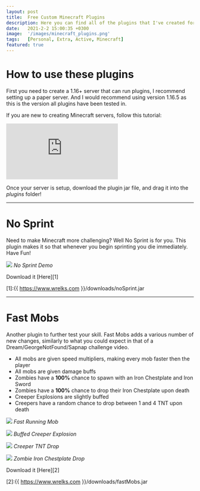 ```yaml
---
layout: post
title:  Free Custom Minecraft Plugins
description: Here you can find all of the plugins that I've created for Minecraft, all completely free.
date:   2021-2-2 15:00:35 +0300
image:  '/images/minecraft_plugins.png'
tags:   [Personal, Extra, Active, Minecraft]
featured: true
---
```


<!-- failed twitter card attemps
twitter:
    card: summary
    creator: Wrelks
    image: 'https://www.wrelks.com/images/minecraft_plugins.png'

      <meta name="twitter:creator" content="@Wrelks">
  <meta name="twitter:card" content="summary">
  <meta name="twitter:image" content="{{ page.image }}">
-->


<head>
<meta name="twitter:creator" content="@Wrelks">
<meta name="twitter:card" content="summary">
<meta name="twitter:image" content="https://www.wrelks.com/images/minecraft_plugins.png">
</head>

# How to use these plugins

First you need to create a 1.16+ server that can run plugins, I recommend setting up a paper server.
And I would recommend using version 1.16.5 as this is the version all plugins have been tested in.

If you are new to creating Minecraft servers, follow this tutorial:

<iframe src="https://www.youtube.com/embed/skOd0iKwing" frameborder="0" allowfullscreen></iframe>

Once your server is setup, download the plugin jar file, and drag it into the *plugins* folder!

<hr>

# No Sprint

Need to make Minecraft more challenging? Well No Sprint is for you. This plugin makes it so
that whenever you begin sprinting you die immediately. Have Fun!

![]({{site.baseurl}}/images/noSprint.gif)
*No Sprint Demo*

Download it [Here][1]

[1]:{{ https://www.wrelks.com }}/downloads/noSprint.jar

<hr>

# Fast Mobs

Another plugin to further test your skill. Fast Mobs adds a various number of new changes, similarly to what you could expect in
that of a Dream/GeorgeNotFound/Sapnap challenge video.

* All mobs are given speed multipliers, making every mob faster then the player
* All mobs are given damage buffs
* Zombies have a **100%** chance to spawn with an Iron Chestplate and Iron Sword
* Zombies have a **100%** chance to drop their Iron Chestplate upon death
* Creeper Explosions are slightly buffed
* Creepers have a random chance to drop between 1 and 4 TNT upon death

![]({{site.baseurl}}/images/fast_mobs_demo.gif)
*Fast Running Mob*

![]({{site.baseurl}}/images/creeper_explosion.gif)
*Buffed Creeper Explosion*

![]({{site.baseurl}}/images/creeper_dropping_tnt.gif)
*Creeper TNT Drop*

![]({{site.baseurl}}/images/iron_chestplate_drop.gif)
*Zombie Iron Chestplate Drop*

Download it [Here][2]

[2]:{{ https://www.wrelks.com }}/downloads/fastMobs.jar